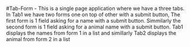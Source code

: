 #Tab-Form -  This is a single page application where we have a three tabs. In Tab1 we have two forms one on top of other with a submit button, The first form is 1 field              asking for a name with a submit button. Simmilarly the second form is 1 field asking for a animal name with a submit button. Tab1 displays the names from                form 1 in a list and simillarly Tab2 displays the animal from form 2 in a list 
